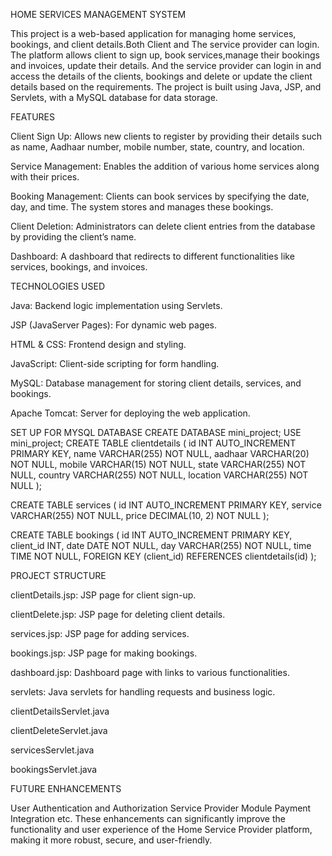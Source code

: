 HOME SERVICES MANAGEMENT SYSTEM 


This project is a web-based application for managing home services, bookings, and client details.Both Client and The service provider can login. The platform allows client to sign up, book services,manage their bookings and invoices, update their details. And the service provider can login in and access the details of the clients, bookings and delete or update the client details based on the requirements. The project is built using Java, JSP, and Servlets, with a MySQL database for data storage.


FEATURES

Client Sign Up: Allows new clients to register by providing their details such as name, Aadhaar number, mobile number, state, country, and location.

Service Management: Enables the addition of various home services along with their prices.

Booking Management: Clients can book services by specifying the date, day, and time. The system stores and manages these bookings.

Client Deletion: Administrators can delete client entries from the database by providing the client’s name.

Dashboard: A dashboard that redirects to different functionalities like services, bookings, and invoices.


TECHNOLOGIES USED

Java: Backend logic implementation using Servlets.

JSP (JavaServer Pages): For dynamic web pages.

HTML & CSS: Frontend design and styling.

JavaScript: Client-side scripting for form handling.

MySQL: Database management for storing client details, services, and bookings.

Apache Tomcat: Server for deploying the web application.


SET UP FOR MYSQL DATABASE
CREATE DATABASE mini_project;
USE mini_project;
CREATE TABLE clientdetails (
    id INT AUTO_INCREMENT PRIMARY KEY,
    name VARCHAR(255) NOT NULL,
    aadhaar VARCHAR(20) NOT NULL,
    mobile VARCHAR(15) NOT NULL,
    state VARCHAR(255) NOT NULL,
    country VARCHAR(255) NOT NULL,
    location VARCHAR(255) NOT NULL
);

CREATE TABLE services (
    id INT AUTO_INCREMENT PRIMARY KEY,
    service VARCHAR(255) NOT NULL,
    price DECIMAL(10, 2) NOT NULL
);

CREATE TABLE bookings (
    id INT AUTO_INCREMENT PRIMARY KEY,
    client_id INT,
    date DATE NOT NULL,
    day VARCHAR(255) NOT NULL,
    time TIME NOT NULL,
    FOREIGN KEY (client_id) REFERENCES clientdetails(id)
);



PROJECT STRUCTURE

clientDetails.jsp: JSP page for client sign-up.

clientDelete.jsp: JSP page for deleting client details.

services.jsp: JSP page for adding services.

bookings.jsp: JSP page for making bookings.

dashboard.jsp: Dashboard page with links to various functionalities.

servlets: Java servlets for handling requests and business logic.

clientDetailsServlet.java

clientDeleteServlet.java

servicesServlet.java

bookingsServlet.java


FUTURE ENHANCEMENTS

User Authentication and Authorization
Service Provider Module
Payment Integration etc.
These enhancements can significantly improve the functionality and user experience of the Home Service Provider platform, making it more robust, secure, and user-friendly.
